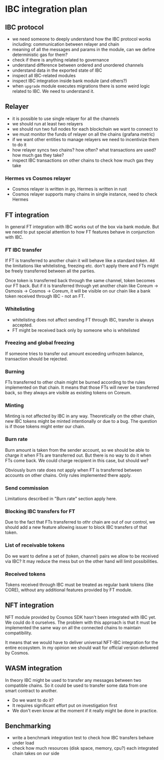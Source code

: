 # IBC integration plan

## IBC protocol
- we need someone to deeply understand how the IBC protocol works including: communication between relayer and chain
- meaning of all the messages and params in the module, can we define deterministic gas for them?
- check if there is anything related to governance
- understand difference between ordered and unordered channels
- understand data in the exported state of IBC
- inspect all IBC-related modules
- inspect IBC integration inside bank module (and others?)
- when `upgrade` module executes migrations there is some weird logic related to IBC. We need to understand it.

## Relayer
- it is possible to use single relayer for all the channels
- we should run at least two relayers
- we should run two full nodes for each blockchain we want to connect to
- we must monitor the funds of relayer on all the chains (grafana metric)
- if we want other entities to manage relayers we need to incentivize them to do it
- how relayer syncs two chains? how often? what transactions are used? how much gas they take?
- inspect IBC transactions on other chains to check how much gas they take
 
### Hermes vs Cosmos relayer
- Cosmos relayer is written in go, Hermes is written in rust
- Cosmos relayer supports many chains in single instance, need to check Hermes

## FT integration

In general FT integration with IBC works out of the box via bank module. But we need to put special attention to how FT features behave in conjunction with IBC.

### FT IBC transfer
If FT is transferred to another chain it will behave like a standard token. All the limitations like whitelisting, freezing etc. don't apply there and FTs might be freely transferred between all the parties.

Once token is transferred back through the same channel, token becomes our FT back. But if it is transferred through yet another chain like Coreum -> Osmosis -> Cosmos -> Coreum, it will be visible on our chain like a bank token received through IBC - not an FT.

### Whitelisting
- whitelisting does not affect sending FT through IBC, transfer is always accepted.
- FT might be received back only by someone who is whitelisted

### Freezing and global freezing
If someone tries to transfer out amount exceeding unfrozen balance, transaction should be rejected.

### Burning
FTs transferred to other chain might be burned according to the rules implemented on that chain. It means that those FTs will never be transferred back, so they always are visible as existing tokens on Coreum.

### Minting
Minting is not affected by IBC in any way. Theoretically on the other chain, new IBC tokens might be minted intentionally or due to a bug. The question is if those tokens might enter our chain.

### Burn rate
Burn amount is taken from the sender account, so we should be able to charge it when FTs are transferred out. But there is no way to do it when FTs come back. We could charge recipient in this case, but should we?

Obviously burn rate does not apply when FT is transferred between accounts on other chains. Only rules implemented there apply.

### Send commission
Limitations described in "Burn rate" section apply here.

### Blocking IBC transfers for FT

Due to the fact that FTs transferred to othr chain are out of our control, we should add a new feature allowing issuer to block IBC transfers of that token.

### List of receivable tokens

Do we want to define a set of (token, channel) pairs we allow to be received via IBC?
It may reduce the mess but on the other hand will limit possibilities.

### Received tokens

Tokens received through IBC must be treated as regular bank tokens (like CORE), without any additional features provided by FT module.

## NFT integration

NFT module provided by Cosmos SDK hasn't been integrated with IBC yet.
We could do it ourselves. The problem with this approach is that it must be implemented the same way on all the connected chains to maintain compatibility.

It means that we would have to deliver universal NFT-IBC integration for the entire ecosystem. In my opinion we should wait for official version delivered by Cosmos.

## WASM integration

In theory IBC might be used to transfer any messages between two compatible chains. So it could be used to transfer some data from one smart contract to another.

- Do we want to do it?
- It requires significant effort put on investigation first
- We don't even know at the moment if it really might be done in practice.

## Benchmarking
- write a benchmark integration test to check how IBC transfers behave under load
- check how much resources (disk space, memory, cpu?) each integrated chain takes on our side
